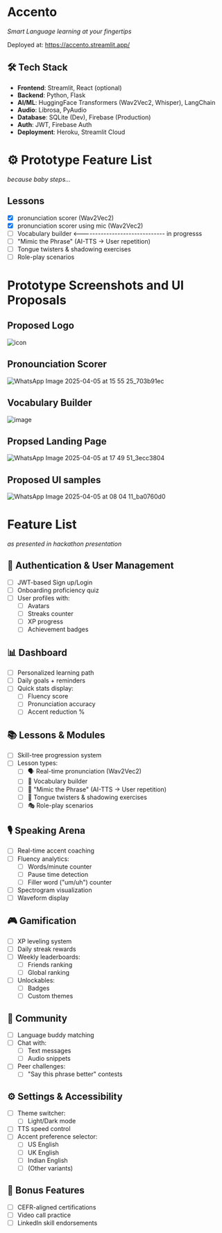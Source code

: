 # Accento
_Smart Language learning at your fingertips_

Deployed at: https://accento.streamlit.app/

## 🛠️ Tech Stack

- **Frontend**:    Streamlit, React (optional)
- **Backend**:     Python, Flask
- **AI/ML**:       HuggingFace Transformers (Wav2Vec2, Whisper), LangChain
- **Audio**:       Librosa, PyAudio
- **Database**:    SQLite (Dev), Firebase (Production)
- **Auth**:        JWT, Firebase Auth
- **Deployment**:  Heroku, Streamlit Cloud

# ⚙️ Prototype Feature List
_because baby steps..._
## Lessons
  - [x]  pronunciation scorer (Wav2Vec2)
  - [x]  pronunciation scorer using mic (Wav2Vec2)
  - [ ]  Vocabulary builder <------------------------------ in progresss
  - [ ]  "Mimic the Phrase" (AI-TTS → User repetition)
  - [ ]  Tongue twisters & shadowing exercises
  - [ ]  Role-play scenarios

# Prototype Screenshots and UI Proposals
## Proposed Logo
![icon](https://github.com/user-attachments/assets/809d2650-54ac-4ba6-8a86-b94f75c13d59)
<br>
## Pronounciation Scorer
![WhatsApp Image 2025-04-05 at 15 55 25_703b91ec](https://github.com/user-attachments/assets/3a5ceeba-ff29-4b52-9d74-df250ae19766)
<br>
## Vocabulary Builder
![image](https://github.com/user-attachments/assets/688c5050-8bbb-4170-bae3-6a51885c59f0)
<br>
## Propsed Landing Page
![WhatsApp Image 2025-04-05 at 17 49 51_3ecc3804](https://github.com/user-attachments/assets/c1d981e3-9c82-4c07-b4ba-478882ad754f)
<br>
## Proposed UI samples
![WhatsApp Image 2025-04-05 at 08 04 11_ba0760d0](https://github.com/user-attachments/assets/4d3d13aa-307a-4603-92e0-b49384b29cae)


# Feature List
_as presented in hackathon presentation_
## 🔐 Authentication & User Management
- [ ] JWT-based Sign up/Login
- [ ] Onboarding proficiency quiz
- [ ] User profiles with:
  - [ ] Avatars
  - [ ] Streaks counter
  - [ ] XP progress
  - [ ] Achievement badges

## 📊 Dashboard
- [ ] Personalized learning path
- [ ] Daily goals + reminders
- [ ] Quick stats display:
  - [ ] Fluency score
  - [ ] Pronunciation accuracy
  - [ ] Accent reduction %

## 📚 Lessons & Modules
- [ ] Skill-tree progression system
- [ ] Lesson types:
  - [ ] 🗣 Real-time pronunciation (Wav2Vec2)
  - [ ] 🧠 Vocabulary builder
  - [ ] 🎤 "Mimic the Phrase" (AI-TTS → User repetition)
  - [ ] 📖 Tongue twisters & shadowing exercises
  - [ ] 🎭 Role-play scenarios

## 🎙️ Speaking Arena
- [ ] Real-time accent coaching
- [ ] Fluency analytics:
  - [ ] Words/minute counter
  - [ ] Pause time detection
  - [ ] Filler word ("um/uh") counter
- [ ] Spectrogram visualization
- [ ] Waveform display

## 🎮 Gamification
- [ ] XP leveling system
- [ ] Daily streak rewards
- [ ] Weekly leaderboards:
  - [ ] Friends ranking
  - [ ] Global ranking
- [ ] Unlockables:
  - [ ] Badges
  - [ ] Custom themes

## 🤝 Community
- [ ] Language buddy matching
- [ ] Chat with:
  - [ ] Text messages
  - [ ] Audio snippets
- [ ] Peer challenges:
  - [ ] "Say this phrase better" contests

## ⚙️ Settings & Accessibility
- [ ] Theme switcher:
  - [ ] Light/Dark mode
- [ ] TTS speed control
- [ ] Accent preference selector:
  - [ ] US English
  - [ ] UK English
  - [ ] Indian English
  - [ ] (Other variants)

## 🌟 Bonus Features
- [ ] CEFR-aligned certifications
- [ ] Video call practice
- [ ] LinkedIn skill endorsements
